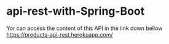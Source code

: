 # api-rest-with-Spring-Boot
Yor can access the content of this API in the link down bellow 
https://products-api-rest.herokuapp.com/
